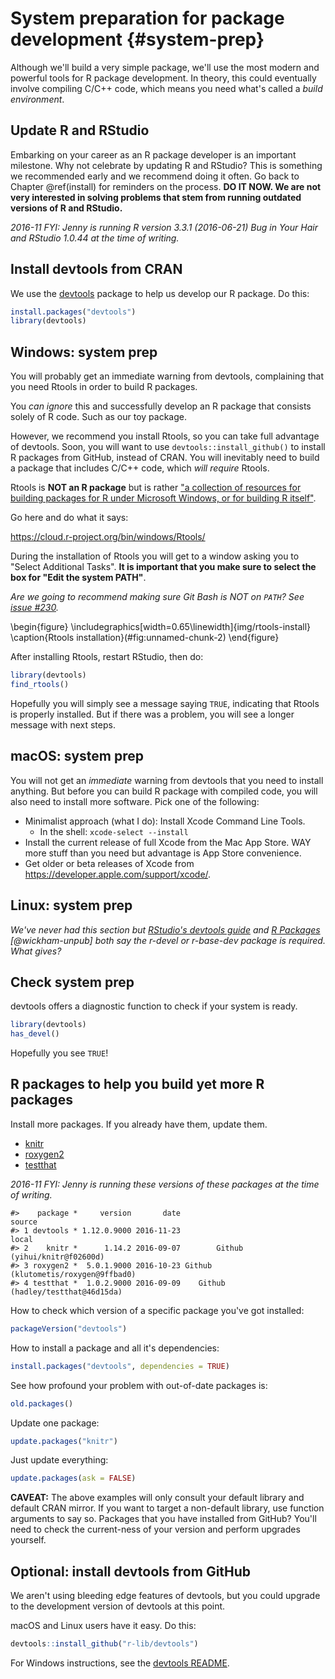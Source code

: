 # System preparation for package development {#system-prep}



<!--Original content: https://stat545.com/packages01_system-prep.html-->

Although we'll build a very simple package, we'll use the most modern and powerful tools for R package development. In theory, this could eventually involve compiling C/C++ code, which means you need what's called a *build environment*.

## Update R and RStudio

Embarking on your career as an R package developer is an important milestone. Why not celebrate by updating R and RStudio? This is something we recommended early and we recommend doing it often. Go back to Chapter \@ref(install) for reminders on the process. **DO IT NOW. We are not very interested in solving problems that stem from running outdated versions of R and RStudio.**

*2016-11 FYI: Jenny is running R version 3.3.1 (2016-06-21) Bug in Your Hair and RStudio 1.0.44 at the time of writing.*

## Install devtools from CRAN

We use the [devtools] package to help us develop our R package. Do this:

``` r
install.packages("devtools")
library(devtools)
```

## Windows: system prep

You will probably get an immediate warning from devtools, complaining that you need Rtools in order to build R packages.

You *can ignore* this and successfully develop an R package that consists solely of R code. Such as our toy package.

However, we recommend you install Rtools, so you can take full advantage of devtools. Soon, you will want to use `devtools::install_github()` to install R packages from GitHub, instead of CRAN. You will inevitably need to build a package that includes C/C++ code, which *will require* Rtools.

Rtools is __NOT an R package__ but is rather ["a collection of resources for building packages for R under Microsoft Windows, or for building R itself"](https://cloud.r-project.org/bin/windows/Rtools/).

Go here and do what it says:

<https://cloud.r-project.org/bin/windows/Rtools/>

During the installation of Rtools you will get to a window asking you to "Select Additional Tasks". **It is important that you make sure to select the box for "Edit the system PATH"**.

*Are we going to recommend making sure Git Bash is NOT on `PATH`? See [issue #230](https://github.com/STAT545-UBC/Discussion/issues/230#issuecomment-155236031).*

\begin{figure}
\includegraphics[width=0.65\linewidth]{img/rtools-install} \caption{Rtools installation}(\#fig:unnamed-chunk-2)
\end{figure}

After installing Rtools, restart RStudio, then do:

``` r
library(devtools)
find_rtools()
```

Hopefully you will simply see a message saying `TRUE`, indicating that Rtools is properly installed. But if there was a problem, you will see a longer message with next steps.

## macOS: system prep

You will not get an *immediate* warning from devtools that you need to install anything. But before you can build R package with compiled code, you will also need to install more software. Pick one of the following:

* Minimalist approach (what I do): Install Xcode Command Line Tools.
  - In the shell: `xcode-select --install`
* Install the current release of full Xcode from the Mac App Store. WAY more stuff than you need but advantage is App Store convenience.
* Get older or beta releases of Xcode from <https://developer.apple.com/support/xcode/>.
  
## Linux: system prep

*We've never had this section but [RStudio's devtools guide](https://www.rstudio.com/products/rpackages/devtools/) and [R Packages](https://r-pkgs.org/intro.html#linux) [@wickham-unpub] both say the r-devel or r-base-dev package is required. What gives?*

## Check system prep

devtools offers a diagnostic function to check if your system is ready.

``` r
library(devtools)
has_devel()
```

Hopefully you see `TRUE`!

## R packages to help you build yet more R packages

Install more packages. If you already have them, update them.

* [knitr]
* [roxygen2]
* [testthat]

*2016-11 FYI: Jenny is running these versions of these packages at the time of writing.*

```
#>    package *     version       date                              source
#> 1 devtools * 1.12.0.9000 2016-11-23                               local
#> 2    knitr *      1.14.2 2016-09-07        Github (yihui/knitr@f02600d)
#> 3 roxygen2 *  5.0.1.9000 2016-10-23 Github (klutometis/roxygen@9ffbad0)
#> 4 testthat *  1.0.2.9000 2016-09-09    Github (hadley/testthat@46d15da)
```

How to check which version of a specific package you've got installed:

``` r
packageVersion("devtools")
```

How to install a package and all it's dependencies:

``` r
install.packages("devtools", dependencies = TRUE)
```

See how profound your problem with out-of-date packages is:

``` r
old.packages()
```

Update one package:

``` r
update.packages("knitr")
```

Just update everything:

``` r
update.packages(ask = FALSE)
```
        
__CAVEAT:__ The above examples will only consult your default library and default CRAN mirror. If you want to target a non-default library, use function arguments to say so. Packages that you have installed from GitHub? You'll need to check the current-ness of your version and perform upgrades yourself.

## Optional: install devtools from GitHub

We aren't using bleeding edge features of devtools, but you could upgrade to the development version of devtools at this point.

macOS and Linux users have it easy. Do this:

``` r
devtools::install_github("r-lib/devtools")
```

For Windows instructions, see the [devtools README](https://github.com/r-lib/devtools).



<!--STAT 545 external resources/content-->
[useR-2014-dropbox]: https://www.dropbox.com/sh/i8qnluwmuieicxc/AAAgt9tIKoIm7WZKIyK25lh6a
[Tidy data using Lord of the Rings]: https://github.com/jennybc/lotr-tidy#readme
[ggplot2 tutorial]: https://github.com/jennybc/ggplot2-tutorial
[R Graph Catalog]: https://github.com/jennybc/r-graph-catalog

<!--Packages: main link-->
[dplyr]: https://dplyr.tidyverse.org
[tidyr]: https://tidyr.tidyverse.org
[ggplot2]: https://ggplot2.tidyverse.org
[tidyverse]: https://tidyverse.tidyverse.org
[stringr]: https://stringr.tidyverse.org
[forcats]: https://forcats.tidyverse.org
[purrr]: https://purrr.tidyverse.org
[readr]: https://readr.tidyverse.org
[fs]: https://fs.r-lib.org/index.html
[glue]: https://glue.tidyverse.org
[testthat]: https://testthat.r-lib.org
[ellipsis]: https://ellipsis.r-lib.org
[lubridate]: https://lubridate.tidyverse.org
[devtools]: https://devtools.r-lib.org
[roxygen2]: https://roxygen2.r-lib.org
[knitr]: https://github.com/yihui/knitr
[usethis]: https://usethis.r-lib.org
[xml2]: https://xml2.r-lib.org
[httr]: https://httr.r-lib.org
[rvest]: https://rvest.tidyverse.org
[Shiny]: https://shiny.rstudio.com
[gh]: https://github.com/r-lib/gh
[plyr]: http://plyr.had.co.nz
[magrittr]: https://magrittr.tidyverse.org
[googlesheets]: https://github.com/jennybc/googlesheets
[gapminder]: https://github.com/jennybc/gapminder
[stringi]: http://www.gagolewski.com/software/stringi/
[rex]: https://github.com/kevinushey/rex
[lattice]: http://lattice.r-forge.r-project.org
[RColorBrewer]: https://cloud.r-project.org/package=RColorBrewer
[gridExtra]: https://cloud.r-project.org/package=gridExtra
[rebird]: https://docs.ropensci.org/rebird/
[geonames]: https://docs.ropensci.org/geonames/
[rplos]: https://docs.ropensci.org/rplos/
[gender]: https://docs.ropensci.org/gender/
[genderdata]: https://docs.ropensci.org/genderdata/
[curl]: https://jeroen.cran.dev/curl
[jsonlite]: https://github.com/jeroen/jsonlite
[shinythemes]: https://rstudio.github.io/shinythemes/
[shinyjs]: https://deanattali.com/shinyjs/
[leaflet]: https://rstudio.github.io/leaflet/
[ggvis]: https://ggvis.rstudio.com
[shinydashboard]: https://rstudio.github.io/shinydashboard/

<!--Packages: vignettes & CRAN/GitHub links-->
[Introduction to dplyr]: https://dplyr.tidyverse.org/articles/dplyr.html
[Window functions]: https://dplyr.tidyverse.org/articles/window-functions.html
[Two-table verbs]: https://dplyr.tidyverse.org/articles/two-table.html
[Do more with dates and times in R]: https://lubridate.tidyverse.org/articles/lubridate.html
[dplyr-cran]: https://cloud.r-project.org/package=dplyr
[dplyr-github]: https://github.com/hadley/dplyr

<!--Bookdowns: main link-->
[Happy Git and GitHub for the useR]: https://happygitwithr.com
[R for Data Science]: https://r4ds.had.co.nz
[The tidyverse style guide]: https://style.tidyverse.org
[Advanced R]: http://adv-r.had.co.nz
[Tidyverse design principles]: https://principles.tidyverse.org
[R Packages]: https://r-pkgs.org/index.html
[R Graphics Cookbook]: http://shop.oreilly.com/product/0636920023135.do
[Cookbook for R]: http://www.cookbook-r.com 
[ggplot2: Elegant Graphics for Data Analysis]: https://ggplot2-book.org/index.html

<!--Bookdowns: specific chapters-->
[adv-r-fxn-args]: http://adv-r.had.co.nz/Functions.html#function-arguments
[r4ds-transform]: https://r4ds.had.co.nz/transform.html
[r4ds-readr-strings]: https://r4ds.had.co.nz/data-import.html#readr-strings

<!--RStudio Cheat Sheets--> 
[RStudio Data Transformation Cheat Sheet]: https://github.com/rstudio/cheatsheets/raw/master/data-transformation.pdf
[Regular Expressions in R Cheat Sheet]: https://github.com/rstudio/cheatsheets/raw/master/regex.pdf
[Shiny Cheat Sheet]: https://shiny.rstudio.com/articles/cheatsheet.html

<!--Blog posts, slides, & papers-->
["minimal make: a minimal tutorial on make"]: https://kbroman.org/minimal_make/
["Let the Data Flow: Pipelines in R with dplyr and magrittr"]: https://github.com/tjmahr/MadR_Pipelines
["Hands-on dplyr tutorial for faster data manipulation in R"]: https://www.dataschool.io/dplyr-tutorial-for-faster-data-manipulation-in-r/
["Writing R Extensions"]: https://cloud.r-project.org/doc/manuals/r-release/R-exts.html
["The Absolute Minimum Every Software Developer Absolutely, Positively Must Know About Unicode and Character Sets (No Excuses!)"]: https://www.joelonsoftware.com/2003/10/08/the-absolute-minimum-every-software-developer-absolutely-positively-must-know-about-unicode-and-character-sets-no-excuses/
["What Every Programmer Absolutely, Positively Needs To Know About Encodings And Character Sets To Work With Text"]: http://kunststube.net/encoding/
["3 Steps to Fix Encoding Problems in Ruby"]: https://www.justinweiss.com/articles/3-steps-to-fix-encoding-problems-in-ruby/
["My favorite RGB color"]: https://manyworldstheory.com/2013/01/15/my-favorite-rgb-color/

<!--Papers/Books Cited-->
["Dates and Times Made Easy with lubridate"]: https://www.jstatsoft.org/article/view/v040i03
["testthat: Get Started with Testing"]: https://journal.r-project.org/archive/2011-1/RJournal_2011-1_Wickham.pdf
["Let's Practice What We Preach"]: https://www.jstor.org/stable/3087382?seq=1#page_scan_tab_contents
[Creating More Effective Graphs]: https://www.amazon.com/Creating-Effective-Graphs-Naomi-Robbins/dp/0985911123
["Escaping RGBland: Selecting Colors for Statistical Graphs"]: https://eeecon.uibk.ac.at/~zeileis/papers/Zeileis+Hornik+Murrell-2009.pdf
["A layered grammar of graphics"]: https://vita.had.co.nz/papers/layered-grammar.html
[Managing Projects with GNU Make, 3rd Edition]: http://shop.oreilly.com/product/9780596006105.do
["Why Should Engineers and Scientists Be Worried About Color?"]: https://www.google.com/url?sa=t&rct=j&q=&esrc=s&source=web&cd=2&cad=rja&uact=8&ved=2ahUKEwi0xYqJ8JbjAhWNvp4KHViYDxsQFjABegQIABAC&url=https%3A%2F%2Fwww.researchgate.net%2Fprofile%2FAhmed_Elhattab2%2Fpost%2FPlease_suggest_some_good_3D_plot_tool_Software_for_surface_plot%2Fattachment%2F5c05ba35cfe4a7645506948e%2FAS%253A699894335557644%25401543879221725%2Fdownload%2FWhy%2BShould%2BEngineers%2Band%2BScientists%2BBe%2BWorried%2BAbout%2BColor_.pdf&usg=AOvVaw1qwjjGMd7h_z6TLUjzu7Nb

<!--Misc.-->
[rOpenSci]: https://ropensci.org
[wiki-snake-case]: https://en.wikipedia.org/wiki/Snake_case
[Janus]: https://en.wikipedia.org/wiki/Janus
